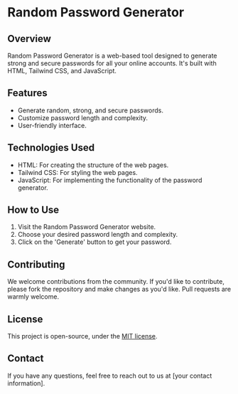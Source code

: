 # Random Password Generator

## Overview
Random Password Generator is a web-based tool designed to generate strong and secure passwords for all your online accounts. It's built with HTML, Tailwind CSS, and JavaScript.

## Features
- Generate random, strong, and secure passwords.
- Customize password length and complexity.
- User-friendly interface.

## Technologies Used
- HTML: For creating the structure of the web pages.
- Tailwind CSS: For styling the web pages.
- JavaScript: For implementing the functionality of the password generator.

## How to Use
1. Visit the Random Password Generator website.
2. Choose your desired password length and complexity.
3. Click on the 'Generate' button to get your password.

## Contributing
We welcome contributions from the community. If you'd like to contribute, please fork the repository and make changes as you'd like. Pull requests are warmly welcome.

## License
This project is open-source, under the [MIT license](LICENSE).

## Contact
If you have any questions, feel free to reach out to us at [your contact information].
